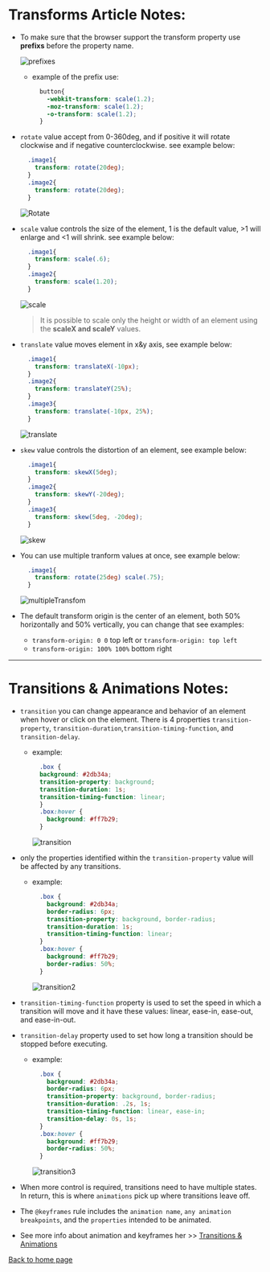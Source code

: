 # **Transforms Article Notes:**

+ To make sure that the browser support the transform property use **prefixs** before the property name.

  ![prefixes](img/prefixes.jpg)

  + example of the prefix use:

    ```css
      button{
        -webkit-transform: scale(1.2);
        -moz-transform: scale(1.2);
        -o-transform: scale(1.2);
      }
    ```

+ `rotate` value accept from 0-360deg, and if positive it will rotate clockwise and if negative counterclockwise. see example below:

  ```css
    .image1{
      transform: rotate(20deg);
    }
    .image2{
      transform: rotate(20deg);
    }
  ```

   ![Rotate](img/rotate.png)

+ `scale` value controls the size of the element, 1 is the default value, >1 will enlarge and <1 will shrink. see example below:

  ```css
    .image1{
      transform: scale(.6);
    }
    .image2{
      transform: scale(1.20);
    }
  ```

    ![scale](img/scale.png)

  > It is possible to scale only the height or width of an element using the **scaleX and scaleY** values.


+ `translate` value moves element in x&y axis, see example below:

  ```css
    .image1{
      transform: translateX(-10px);
    }
    .image2{
      transform: translateY(25%);
    }
    .image3{
      transform: translate(-10px, 25%);
    }
  ```

  ![translate](img/translate.png) 

+ `skew` value controls the distortion of an element, see example below:

  ```css
    .image1{
      transform: skewX(5deg);
    }
    .image2{
      transform: skewY(-20deg);
    }
    .image3{
      transform: skew(5deg, -20deg);
    }
  ```

  ![skew](img/skew.png)

+ You can use multiple tranform values at once, see example below:

  ```css
    .image1{
      transform: rotate(25deg) scale(.75);
    }
  ```

  ![multipleTransfom](img/multipleTransfom.png)


+ The default transform origin is the center of an element, both 50% horizontally and 50% vertically, you can change that see examples:
  + `transform-origin: 0 0` top left or `transform-origin: top left`
  + `transform-origin: 100% 100%` bottom right

---
# **Transitions & Animations Notes:**

+ `transition` you can change appearance and behavior of an element when hover or click on the element. There is 4 properties `transition-property`, `transition-duration`,`transition-timing-function`, and `transition-delay`.

  + example:
    ```css
      .box {
      background: #2db34a;
      transition-property: background;
      transition-duration: 1s;
      transition-timing-function: linear;
      }
      .box:hover {
        background: #ff7b29;
      }
    ```
    ![transition](img/transition.gif)

+ only the properties identified within the `transition-property` value will be affected by any transitions.

  + example:

    ```css
      .box {
        background: #2db34a;
        border-radius: 6px;
        transition-property: background, border-radius;
        transition-duration: 1s;
        transition-timing-function: linear;
      }
      .box:hover {
        background: #ff7b29;
        border-radius: 50%;
      }
    ```
    ![transition2](img/transition2.gif)


+ `transition-timing-function` property is used to set the speed in which a transition will move and it have these values: linear, ease-in, ease-out, and ease-in-out.

+ `transition-delay` property used to set how long a transition should be stopped before executing.
  + example:
    ```css
      .box {
        background: #2db34a;
        border-radius: 6px;
        transition-property: background, border-radius;
        transition-duration: .2s, 1s;
        transition-timing-function: linear, ease-in;
        transition-delay: 0s, 1s;
      }
      .box:hover {
        background: #ff7b29;
        border-radius: 50%;
      }
    ```
    ![transition3](img/transition3.gif)

+ When more control is required, transitions need to have multiple states. In return, this is where `animations` pick up where transitions leave off.

+ The `@keyframes` rule includes the `animation name`, `any animation breakpoints`, and the `properties` intended to be animated.

+ See more info about animation and keyframes her >> [Transitions & Animations](https://learn.shayhowe.com/advanced-html-css/transitions-animations/#shorthand-transitions)



[Back to home page](../README.md)